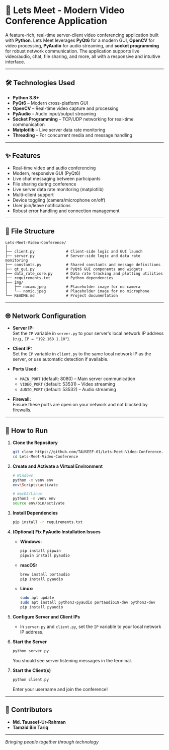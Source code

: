 # 🎥 Lets Meet - Modern Video Conference Application

A feature-rich, real-time server-client video conferencing application built with **Python**. Lets Meet leverages **PyQt6** for a modern GUI, **OpenCV** for video processing, **PyAudio** for audio streaming, and **socket programming** for robust network communication. The application supports live video/audio, chat, file sharing, and more, all with a responsive and intuitive interface.

---

## 🛠️ Technologies Used

- **Python 3.8+**  
- **PyQt6** – Modern cross-platform GUI  
- **OpenCV** – Real-time video capture and processing  
- **PyAudio** – Audio input/output streaming  
- **Socket Programming** – TCP/UDP networking for real-time communication  
- **Matplotlib** – Live server data rate monitoring  
- **Threading** – For concurrent media and message handling  

---

## ✨ Features

- Real-time video and audio conferencing
- Modern, responsive GUI (PyQt6)
- Live chat messaging between participants
- File sharing during conference
- Live server data rate monitoring (matplotlib)
- Multi-client support
- Device toggling (camera/microphone on/off)
- User join/leave notifications
- Robust error handling and connection management

---

## 📁 File Structure

```
Lets-Meet-Video-Conference/
│
├── client.py              # Client-side logic and GUI launch
├── server.py              # Server-side logic and data rate monitoring
├── constants.py           # Shared constants and message definitions
├── qt_gui.py              # PyQt6 GUI components and widgets
├── data_rate_core.py      # Data rate tracking and plotting utilities
├── requirements.txt       # Python dependencies
├── img/
│   ├── nocam.jpeg         # Placeholder image for no camera
│   └── nomic.jpeg         # Placeholder image for no microphone
└── README.md              # Project documentation
```

---

## 🌐 Network Configuration

- **Server IP:**  
  Set the `IP` variable in `server.py` to your server's local network IP address (e.g., `IP = "192.168.1.10"`).

- **Client IP:**  
  Set the `IP` variable in `client.py` to the same local network IP as the server, or use automatic detection if available.

- **Ports Used:**  
  - `MAIN_PORT` (default: 8080) – Main server communication  
  - `VIDEO_PORT` (default: 53531) – Video streaming  
  - `AUDIO_PORT` (default: 53532) – Audio streaming  

- **Firewall:**  
  Ensure these ports are open on your network and not blocked by firewalls.

---

## 🚀 How to Run

1. **Clone the Repository**
   ```bash
   git clone https://github.com/TAUSEEF-01/Lets-Meet-Video-Conference.git
   cd Lets-Meet-Video-Conference
   ```

2. **Create and Activate a Virtual Environment**
   ```bash
   # Windows
   python -m venv env
   env\Scripts\activate

   # macOS/Linux
   python3 -m venv env
   source env/bin/activate
   ```

3. **Install Dependencies**
   ```bash
   pip install -r requirements.txt
   ```

4. **(Optional) Fix PyAudio Installation Issues**
   - **Windows:**  
     ```bash
     pip install pipwin
     pipwin install pyaudio
     ```
   - **macOS:**  
     ```bash
     brew install portaudio
     pip install pyaudio
     ```
   - **Linux:**  
     ```bash
     sudo apt update
     sudo apt install python3-pyaudio portaudio19-dev python3-dev
     pip install pyaudio
     ```

5. **Configure Server and Client IPs**
   - In `server.py` and `client.py`, set the `IP` variable to your local network IP address.

6. **Start the Server**
   ```bash
   python server.py
   ```
   You should see server listening messages in the terminal.

7. **Start the Client(s)**
   ```bash
   python client.py
   ```
   Enter your username and join the conference!

---

## 👥 Contributors

- **Md. Tauseef-Ur-Rahman**
- **Tamzid Bin Tariq**

---

_Bringing people together through technology_